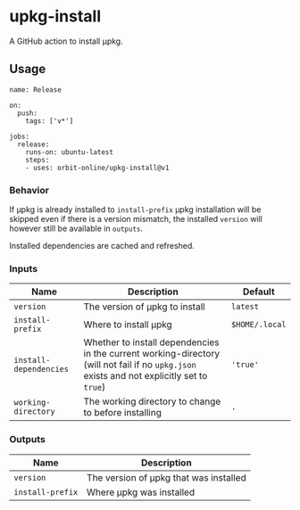 # upkg-install

A GitHub action to install μpkg.

## Usage

```
name: Release

on:
  push:
    tags: ['v*']

jobs:
  release:
    runs-on: ubuntu-latest
    steps:
    - uses: orbit-online/upkg-install@v1
```

### Behavior

If μpkg is already installed to `install-prefix` μpkg installation will be
skipped even if there is a version mismatch, the installed `version` will
however still be available in `outputs`.

Installed dependencies are cached and refreshed.

### Inputs

| Name                   | Description                                                                                                                                | Default        |
| ---------------------- | ------------------------------------------------------------------------------------------------------------------------------------------ | -------------- |
| `version`              | The version of μpkg to install                                                                                                             | `latest`       |
| `install-prefix`       | Where to install μpkg                                                                                                                      | `$HOME/.local` |
| `install-dependencies` | Whether to install dependencies in the current working-directory (will not fail if no `upkg.json` exists and not explicitly set to `true`) | `'true'`       |
| `working-directory`    | The working directory to change to before installing                                                                                       | `.`            |

### Outputs

| Name             | Description                            |
| ---------------- | -------------------------------------- |
| `version`        | The version of μpkg that was installed |
| `install-prefix` | Where μpkg was installed               |
